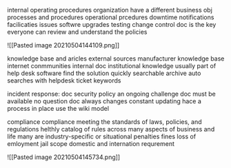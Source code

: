 internal operating procedures
	organization have a different business obj
		processes and procedures
	operational prcedures
		downtime notifications
		facilicaties issues
	softwre upgrades
		testing 
		change control 
	doc is the key
		everyone can review and understand the policies
	
	
	
	
	
![[Pasted image 20210504144109.png]]

knowledge base and aricles
	external sources
		manufacturer knowledge base
		internet conmmunities
	internal doc
		institutional knowledge
		usually part of help desk software
	find the solution quickly 
		searchable archive 
		auto searches with helpdesk ticket keywords



incident response: doc
		security policy 
			an ongoing challenge
	doc must be available
		no question
	doc always changes
		constant updating
		hace a process in place
		use the wiki model
		



compliance
	compliance
	 meeting the standards of laws, policies, and regulations
	helthly catalog of rules
		across many aspects of business and life
		many are industry-specific or situational
	penalties
		fines
		loss of emloyment 
		jail
	scope
		domestic and internation requrement


![[Pasted image 20210504145734.png]]


